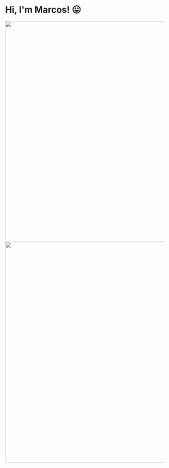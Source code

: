 # Hi, I'm Marcos! :stuck_out_tongue:

<p align="center">
  <a href="https://github.com/anuraghazra/github-readme-stats">
    <img
       width="700"
      src="https://github-readme-stats.vercel.app/api?username=marcos-inja&count_private=true&show_icons=true&custom_title=Github%20Status&theme=algolia&layout=compact&hide_border=true&hide=issues"
    />
    <img width="700" src="https://github-readme-stats.vercel.app/api/top-langs/?username=marcos-inja&theme=algolia&layout=compact&hide_border=true&custom_title=Most%20Used&">
  </a>
</p>

<!---
marcos-inja/marcos-inja is a ✨ special ✨ repository because its `README.md` (this file) appears on your GitHub profile.
You can click the Preview link to take a look at your changes.
--->
